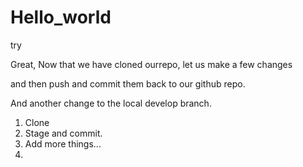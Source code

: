 # Hello_world
try

Great,
Now that we have cloned ourrepo,
let us make a few changes

and then push and commit them back to our github repo.

And another change to the local develop branch.

1. Clone
2. Stage and commit.
3. Add more things...
4. 



